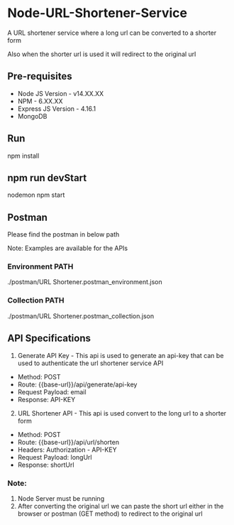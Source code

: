 # Node-URL-Shortener-Service

A URL shortener service where a long url can be converted to a shorter form 

Also when the shorter url is used it will redirect to the original url

## Pre-requisites
* Node JS Version - v14.XX.XX
* NPM - 6.XX.XX
* Express JS Version - 4.16.1
* MongoDB

## Run

npm install

## npm run devStart

nodemon npm start

## Postman

Please find the postman in below path 

Note: Examples are available for the APIs

### Environment PATH

./postman/URL Shortener.postman_environment.json

### Collection PATH

./postman/URL Shortener.postman_collection.json


## API Specifications

1. Generate API Key - This api is used to generate an api-key that can be used to authenticate the url shortener service API

* Method: POST
* Route: {{base-url}}/api/generate/api-key
* Request Payload: email
* Response: API-KEY

2. URL Shortener API - This api is used convert to the long url to a shorter form

* Method: POST
* Route: {{base-url}}/api/url/shorten
* Headers: Authorization - API-KEY
* Request Payload: longUrl
* Response: shortUrl

### Note: 

1. Node Server must be running
2. After converting the original url we can paste the short url either in the browser or postman (GET method) to redirect to the original url 